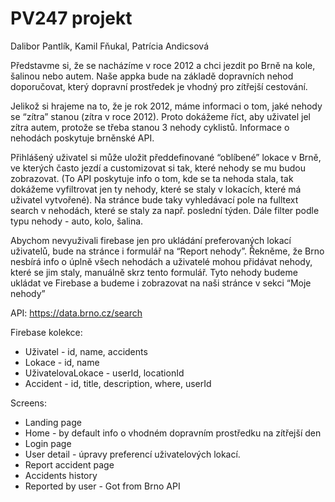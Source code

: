 # PV247 projekt

Dalibor Pantlík, Kamil Fňukal, Patrícia Andicsová

Představme si, že se nacházíme v roce 2012 a chci jezdit po Brně na kole, šalinou nebo autem. Naše appka bude na základě dopravních nehod doporučovat, který dopravní prostředek je vhodný pro zítřejší cestování.

Jelikož si hrajeme na to, že je rok 2012, máme informaci o tom, jaké nehody se “zítra” stanou (zítra v roce 2012). Proto dokážeme říct, aby uživatel jel zítra autem, protože se třeba stanou 3 nehody cyklistů. Informace o nehodách poskytuje brněnské API.

Přihlášený uživatel si může uložit předdefinované “oblíbené” lokace v Brně, ve kterých často jezdí a customizovat si tak, které nehody se mu budou zobrazovat. (To API poskytuje info o tom, kde se ta nehoda stala, tak dokážeme vyfiltrovat jen ty nehody, které se staly v lokacích, které má uživatel vytvořené). Na stránce bude taky vyhledávací pole na fulltext search v nehodách, které se staly za např. poslední týden. Dále filter podle typu nehody - auto, kolo, šalina.

Abychom nevyuživali firebase jen pro ukládání preferovaných lokací uživatelů, bude na stránce i formulář na “Report nehody”. Řekněme, že Brno nesbírá info o úplně všech nehodách a uživatelé mohou přidávat nehody, které se jim staly, manuálně skrz tento formulář. Tyto nehody budeme ukládat ve Firebase a budeme i zobrazovat na naši stránce v sekci “Moje nehody”


API: https://data.brno.cz/search

Firebase kolekce:
- Uživatel - id, name, accidents
- Lokace - id, name
- UživatelovaLokace - userId, locationId
- Accident - id, title, description, where, userId

Screens:
- Landing page
- Home - by default info o vhodném dopravním prostředku na zítřejší den
- Login page
- User detail - úpravy preferencí uživatelových lokací.
- Report accident page
- Accidents history
- Reported by user - Got from Brno API
